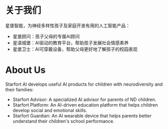 # 关于我们

星堡智能，为神经多样性孩子及家庭开发有用的人工智能产品：
* 星堡顾问：孩子父母的专属AI顾问
* 星语城堡：AI驱动的教育平台，帮助孩子发展社会情感素养
* 星堡卫士：AI可穿戴设备，帮助父母更好地了解孩子的校园表现

# About Us
Starfort AI develops useful AI products for children with neurodiversity and their families:
- Starfort Advisor: A specialized AI advisor for parents of ND children.
- Starfort Platform: An AI-driven education platform that helps children develop social and emotional skills.
- Starfort Guardian: An AI wearable device that helps parents better understand their children's school performance.
